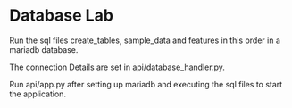 # Database Lab
Run the sql files create_tables, sample_data and features in this order in a mariadb database.

The connection Details are set in api/database_handler.py.

Run api/app.py after setting up mariadb and executing the sql files to start the application.

